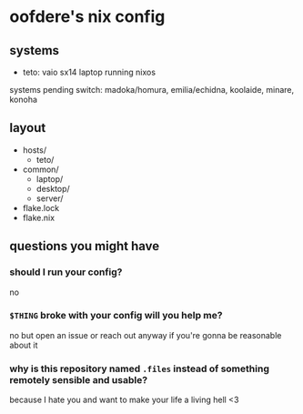 # oofdere's nix config

## systems

 - teto: vaio sx14 laptop running nixos

systems pending switch: madoka/homura, emilia/echidna, koolaide, minare, konoha

## layout
 - hosts/
   - teto/
 - common/
   - laptop/
   - desktop/
   - server/
 - flake.lock
 - flake.nix

## questions you might have

### should I run your config?

no

### `$THING` broke with your config will you help me?

no but open an issue or reach out anyway if you're gonna be reasonable about it

### why is this repository named `.files` instead of something remotely sensible and usable?

because I hate you and want to make your life a living hell <3